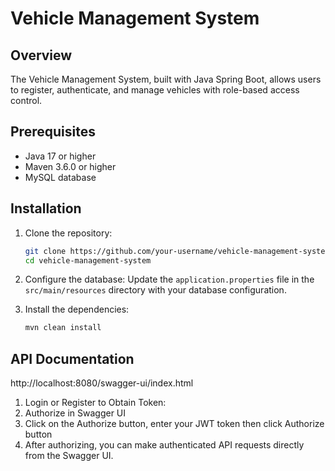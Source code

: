 # Vehicle Management System

## Overview

The Vehicle Management System, built with Java Spring Boot, allows users to register, authenticate, and manage vehicles
with role-based access control.

## Prerequisites

- Java 17 or higher
- Maven 3.6.0 or higher
- MySQL database

## Installation

1. Clone the repository:
    ```sh
    git clone https://github.com/your-username/vehicle-management-system.git
    cd vehicle-management-system
    ```

2. Configure the database:
   Update the `application.properties` file in the `src/main/resources` directory with your database configuration.

3. Install the dependencies:
    ```sh
    mvn clean install
    ```


## API Documentation

http://localhost:8080/swagger-ui/index.html

1. Login or Register to Obtain Token:
2. Authorize in Swagger UI
3. Click on the Authorize button, enter your JWT token then click Authorize button
4. After authorizing, you can make authenticated API requests directly from the Swagger UI.

